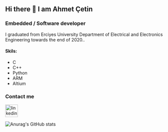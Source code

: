 ## Hi there 👋 I am Ahmet Çetin
### Embedded / Software developer
I graduated from Erciyes University Department of Electrical and Electronics Engineering towards the end of 2020..

#### Skils:
* C
* C++
* Python
* ARM
* Altium

### Contact me
[<img src='https://cdn.jsdelivr.net/npm/simple-icons@3.0.1/icons/linkedin.svg' alt='linkedin' height='40'>](https://www.linkedin.com/in/acetin7/)  

![Anurag's GitHub stats](https://github-readme-stats.vercel.app/api?username=ahmetcetin&show_icons=true&theme=radical)
